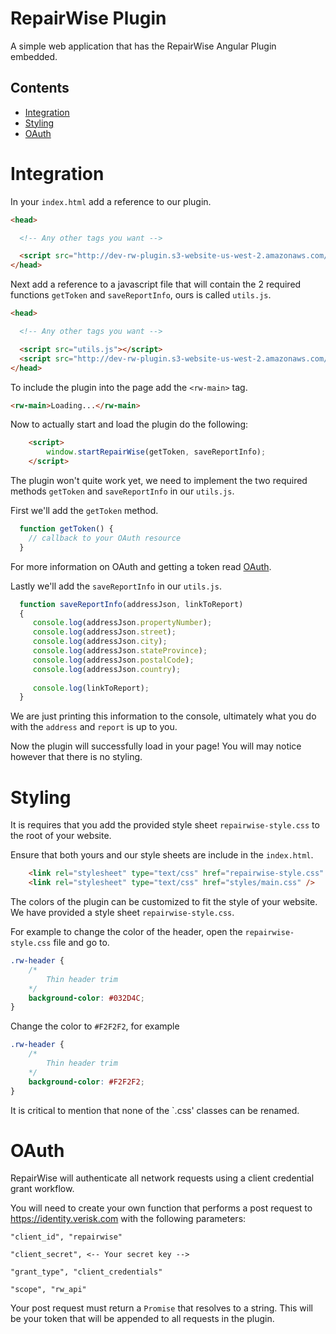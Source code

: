 RepairWise Plugin
=================
A simple web application that has the RepairWise Angular Plugin embedded.

## Contents

* [Integration](#integration)
* [Styling](#styling)
* [OAuth](#oauth)

# Integration

In your `index.html` add a reference to our plugin.

```html
<head>

  <!-- Any other tags you want -->

  <script src="http://dev-rw-plugin.s3-website-us-west-2.amazonaws.com/repairwise-embed.bundle.js"></script>
</head>
```

Next add a reference to a javascript file that will contain the 2 required functions `getToken` and `saveReportInfo`, ours is called `utils.js`.

```html
<head>

  <!-- Any other tags you want -->

  <script src="utils.js"></script>
  <script src="http://dev-rw-plugin.s3-website-us-west-2.amazonaws.com/repairwise-embed.bundle.js"></script>
</head>
```
To include the plugin into the page add the `<rw-main>` tag.

```html
<rw-main>Loading...</rw-main>
```

Now to actually start and load the plugin do the following:

```html
    <script>
        window.startRepairWise(getToken, saveReportInfo);
    </script>
```

The plugin won't quite work yet, we need to implement the two required methods `getToken` and `saveReportInfo` in our `utils.js`.

First we'll add the `getToken` method.

```javascript
  function getToken() {
    // callback to your OAuth resource
  }
```
For more information on OAuth and getting a token read [OAuth](#oauth).

Lastly we'll add the `saveReportInfo` in our `utils.js`.

```javascript
  function saveReportInfo(addressJson, linkToReport) 
  { 
     console.log(addressJson.propertyNumber); 
     console.log(addressJson.street); 
     console.log(addressJson.city); 
     console.log(addressJson.stateProvince); 
     console.log(addressJson.postalCode); 
     console.log(addressJson.country); 
    
     console.log(linkToReport); 
  } 
```

We are just printing this information to the console, ultimately what you do with the `address` and `report` is up to you.

Now the plugin will successfully load in your page!  You will may notice however that there is no styling.

# Styling

It is requires that you add the provided style sheet `repairwise-style.css` to the root of your website.

Ensure that both yours and our style sheets are include in the `index.html`.

```html
    <link rel="stylesheet" type="text/css" href="repairwise-style.css" />
    <link rel="stylesheet" type="text/css" href="styles/main.css" />
```

The colors of the plugin can be customized to fit the style of your website. We have provided a style sheet `repairwise-style.css`.

For example to change the color of the header, open the `repairwise-style.css` file and go to.

```css
.rw-header {
	/*
		Thin header trim 
	*/
	background-color: #032D4C;
}
```

Change the color to `#F2F2F2`, for example

```css
.rw-header {
	/*
		Thin header trim 
	*/
	background-color: #F2F2F2;
}
```

It is critical to mention that none of the `.css' classes can be renamed.

# OAuth

RepairWise will authenticate all network requests using a client credential grant workflow. 

You will need to create your own function that performs a post request to https://identity.verisk.com with the following parameters:

```
"client_id", "repairwise"

"client_secret", <-- Your secret key -->

"grant_type", "client_credentials"

"scope", "rw_api"
```

Your post request must return a `Promise` that resolves to a string. This will be your token that will be appended to all requests in the plugin.